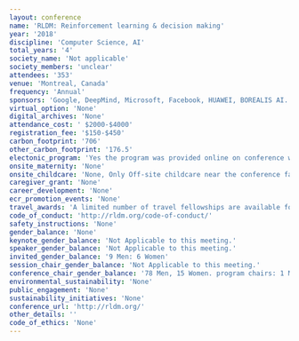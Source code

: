 ```yaml
---
layout: conference 
name: 'RLDM: Reinforcement learning & decision making'
year: '2018'
discipline: 'Computer Science, AI'
total_years: '4'
society_name: 'Not applicable'
society_members: 'unclear'
attendees: '353'
venue: 'Montreal, Canada'
frequency: 'Annual'
sponsors: 'Google, DeepMind, Microsoft, Facebook, HUAWEI, BOREALIS AI. Vector Institute'
virtual_option: 'None'
digital_archives: 'None'
attendance_cost: ' $2000-$4000'
registration_fee: '$150-$450'
carbon_footprint: '706'
other_carbon_footprint: '176.5'
electonic_program: 'Yes the program was provided online on conference website.'
onsite_maternity: 'None'
onsite_childcare: 'None, Only Off-site childcare near the conference facility will be available, at cost, to parents.'
caregiver_grant: 'None'
career_development: 'None'
ecr_promotion_events: 'None'
travel_awards: 'A limited number of travel fellowships are available for students with accepted posters at the conference. In return, students will be asked to volunteer in one supporting role during the conference. Fellowship amounts will be based on travel distance:      Less than 3 hours (flight) away from Montréal: $300     Rest of North America: $600     Rest of the world: $900'
code_of_conduct: 'http://rldm.org/code-of-conduct/'
safety_instructions: 'None'
gender_balance: 'None'
keynote_gender_balance: 'Not Applicable to this meeting.'
speaker_gender_balance: 'Not Applicable to this meeting.'
invited_gender_balance: '9 Men: 6 Women'
session_chair_gender_balance: 'Not Applicable to this meeting.'
conference_chair_gender_balance: '78 Men, 15 Women. program chairs: 1 Man: 1 Woman. Local chairs: 2 Men: 1 Woman.  Local organizer: 1 Woman. Executive Committee: 5 Men: 1 Woman'
environmental_sustainability: 'None'
public_engagement: 'None'
sustainability_initiatives: 'None'
conference_url: 'http://rldm.org/'
other_details: ''
code_of_ethics: 'None'
---
```

